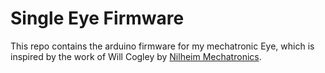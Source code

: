# Single Eye Firmware

This repo contains the arduino firmware for my mechatronic Eye, which is inspired by the work of Will Cogley by [Nilheim Mechatronics](http://www.nilheim.co.uk/eye-mechanisms.html).


